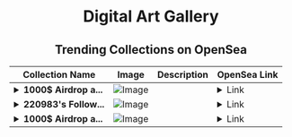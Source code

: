 <div align="center">

# Digital Art Gallery

## Trending Collections on OpenSea

| Collection Name                       | Image                                                                                     | Description                       | OpenSea Link                                                                                          |
|---------------------------------------|-------------------------------------------------------------------------------------------|-----------------------------------|--------------------------------------------------------------------------------------------------------|
| **<details><summary>1000$ Airdrop a...</summary>1000$ Airdrop at [https://t2m.io/erc] 🎁</details>** | ![Image](https://i.seadn.io/s/raw/files/a594125deaa44edcaa85047073dd9f3c.png?w=500&auto=format?w=200&auto=format) |  | <details><summary>Link</summary>[1000$ Airdrop at [https://t2m.io/erc] 🎁](https://opensea.io/collection/1000-airdrop-at-https-t2m-io-erc-84)</details> |
| **<details><summary>220983's Follow...</summary>220983's Follower</details>** | ![Image](https://i.seadn.io/s/raw/files/19f9f090920392cc3650cbdf4361755b.png?w=500&auto=format?w=200&auto=format) |  | <details><summary>Link</summary>[220983's Follower](https://opensea.io/collection/220983-s-follower)</details> |
| **<details><summary>1000$ Airdrop a...</summary>1000$ Airdrop at [https://t2m.io/erc] 🎁</details>** | ![Image](https://i.seadn.io/s/raw/files/a594125deaa44edcaa85047073dd9f3c.png?w=500&auto=format?w=200&auto=format) |  | <details><summary>Link</summary>[1000$ Airdrop at [https://t2m.io/erc] 🎁](https://opensea.io/collection/1000-airdrop-at-https-t2m-io-erc-83)</details> |

</div>